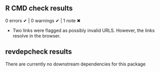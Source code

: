 ## R CMD check results

0 errors ✔ | 0 warnings ✔ | 1 note ✖

* Two links were flagged as possibly invalid URLS. However, the links resolve in the browser.

## revdepcheck results

There are currently no downstream dependencies for this package